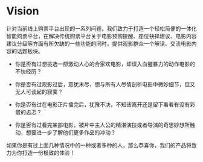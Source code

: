 # Vision

针对当前线上购票平台出现的一系列问题，我们致力于打造一个轻松简便的一体化智能购票平台，在解决传统购票平台关于电影预购提醒、座位抉择建议、电影内容建议分级等方面有所欠缺的一些功能的同时，提供观影群众一个解读、交流电影内容的话题板块。

- 你是否有过想挑选一部激动人心的合家欢电影，却误入血腥暴力的动作电影的不快经历？

- 你是否有过观影过后，意犹未尽，想与所有人尽情剖析电影中微妙细节，但又无人可谈起的寂寞？

- 你是否有过在电影正片播完后，犹豫不决，不知该离开还是留下看看有没有彩蛋的忐忑？

- 你是否有过看完某部电影，被片中主人公的精湛演技或者导演的奇思妙想所触动，想要进一步了解他们更多作品的冲动？

如果你是有过上面几种情况中的一种或者多种的人，那么恭喜你，我们的产品将致力为你打造一份极致的体验！